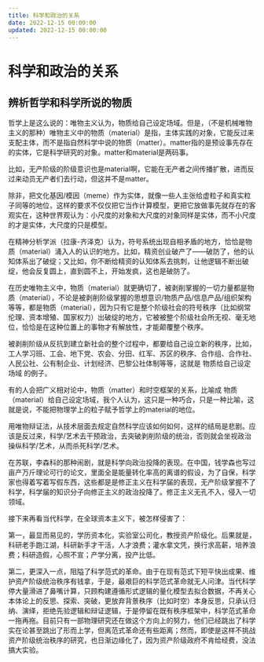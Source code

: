 ```yaml
---
title: 科学和政治的关系
date: 2022-12-15 00:00:00
updated: 2022-12-15 00:00:00
---
```


# 科学和政治的关系

## 辨析哲学和科学所说的物质

哲学上是这么说的：唯物主义认为，物质给自己设定场域。但是，（不是机械唯物主义的那种）唯物主义中的物质（material）是指，主体实践的对象，它能反过来支配主体，而不是指自然科学中说的物质（matter）。matter指的是预设事先存在的实体，它是科学研究的对象。matter和material是两码事。

比如，无产阶级的阶级意识也是material啊，它能在无产者之间传播扩散，进而反过来动员无产者们去行动，但这并不是matter。

除非，把文化基因/模因（meme）作为实体，就像一些人主张给虚粒子和真实粒子同等的地位，这样的要求不仅仅把它当作计算模型，更把它放做事先就存在的客观实在，这种世界观认为：小尺度的对象和大尺度的对象同样是实体，而不小尺度的才是实体，大尺度的只是模型。

在精神分析学派（拉康-齐泽克）认为，符号系统出现自相矛盾的地方，恰恰是物质（material）涌入人的认识的地方。比如，精资创业破产了——破防了，他的认知体系出了破绽；又比如，你不断给精资的认知体系去挑刺，让他逻辑不断出破绽，他会反复圆上，直到圆不上，开始发疯，这也是破防了。

在历史唯物主义中，物质（material）就更确切了，被剥削掌握的一切力量都是物质（material），不论是被剥削阶级掌握的思想意识/物质产品/信息产品/组织架构等等，都是物质（material），因为只有它是整个阶级社会的符号秩序（比如纲常伦理、资本增殖、国家权力）出破绽的地方，它被被整个阶级社会所无视、毫无地位，恰恰是在这种位置上的事物才有解放性，才能颠覆整个秩序。

被剥削阶级从反抗到建立新社会的整个过程中，都要给自己设立新的秩序，比如，工人学习班、工会、地下党、农会、分田、红军、苏区的秩序、合作组、合作社、人民公社、公有制企业、计划经济、巴黎公社体制等等，这就是 物质给自己设定场域 的例子。

有的人会把广义相对论中，物质（matter）和时空框架的关系，比喻成 物质（material）给自己设定场域，我个人认为，这只是一种巧合，只是一种比喻，这就是说，不能把物理学上的粒子赋予哲学上的material的地位。

用唯物辩证法，从技术层面去规定自然科学应该如何如何，这样的结局是悲剧。应该是反过来，科学/艺术去干预政治，去突破剥削阶级的统治，否则就会坐视政治操纵科学/艺术，从而杀死科学/艺术。

在苏联，李森科的那种闹剧，就是科学向政治投降的表现。在中国，钱学森也写过亩产万斤理论可行的论文，里面全是能量转化率高的离谱的假设，为了自保，科学家也得着写着写假东西，这些都是是修正主义在科学届的表现，无产阶级掌握不了科学，科学届的知识分子向修正主义的政治投降了。修正主义无孔不入，侵入一切领域。

接下来再看当代科学，在全球资本主义下，被怎样侵害了：

第一，最显而易见的，学历资本化，实验室公司化，教授资产阶级化。后果就是，科研老手跑江湖，科研新手才干活，人才浪费；灌水拿文凭，换行求高薪，培养浪费；科研造假，心照不宣；产学分离，投产比低。

第二，更深入一点，阻隘了科学范式的革命。由于在现有范式下短平快出成果、维护资产阶级统治秩序有钱拿，于是，最艰巨的科学范式革命就无人问津。当代科学停大量滑进了鼻嘴计算，只顾构建遵循形式逻辑的量化模型去拟合数据，不再关心本体论上的反思、探索、突破，更放弃背景秩序（比如时空）本身反思，只承认归纳、演绎，拒绝先验逻辑和辩证逻辑，于是停留在既有秩序框架中，科学范式革命一拖再拖。目前只有一部物理研究还在做这个方向上的努力，他们已经跳出了科学实在论甚至跳出了形而上学，但离范式革命还有些距离；然而，即使是这样不挑战资产阶级统治秩序的研究，也日渐边缘化了，因为资产阶级政府不肯给经费，没法搞大实验。

